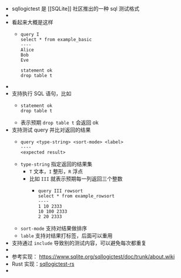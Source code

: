 - sqllogictest 是 [[SQLite]] 社区推出的一种 sql 测试格式
-
- 看起来大概是这样
	- ```test
	  query I
	  select * from example_basic
	  ----
	  Alice
	  Bob
	  Eve
	  
	  statement ok
	  drop table t
	  ```
-
- 支持执行 SQL 语句，比如
	- ```test
	  statement ok
	  drop table t
	  ```
	- 表示预期 `drop table t` 会返回 ok
- 支持测试 query 并比对返回的结果
	- ```test
	  query <type-string> <sort-mode> <label>
	  ----
	  <expected result>
	  ```
	- `type-string` 指定返回的结果集
		- `T` 文本，`I` 整形，`R` 浮点
		- 比如 `III` 就表示预期每一列返回三个整数
			- ```test
			  query III rowsort
			  select * from example_rowsort
			  ----
			  1 10 2333
			  10 100 2333
			  2 20 2333
			  ```
	- `sort-mode` 支持对结果做排序
	- `lable` 支持对结果打标签，后面可以重用
- 支持通过 `include` 导致别的测试内容，可以避免每次都重复
-
- 参考实现： https://www.sqlite.org/sqllogictest/doc/trunk/about.wiki
- Rust 实现：[sqllogictest-rs](https://github.com/singularity-data/sqllogictest-rs)
-